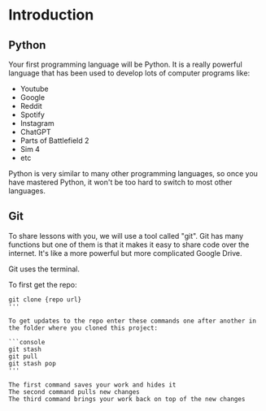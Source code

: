 # Introduction

## Python
Your first programming language will be Python. It is a really powerful language that has been used to develop lots of computer programs like:
- Youtube
- Google
- Reddit
- Spotify
- Instagram
- ChatGPT
- Parts of Battlefield 2
- Sim 4
- etc

Python is very similar to many other programming languages, so once you have mastered Python, it won't be too hard to switch to most other languages.


## Git
To share lessons with you, we will use a tool called "git".
Git has many functions but one of them is that it makes it easy to share code over the internet. It's like a more powerful but more complicated Google Drive.


Git uses the terminal. 


To first get the repo:

```console
git clone {repo url}
'''

To get updates to the repo enter these commands one after another in the folder where you cloned this project:

```console
git stash
git pull
git stash pop
'''

The first command saves your work and hides it
The second command pulls new changes
The third command brings your work back on top of the new changes














